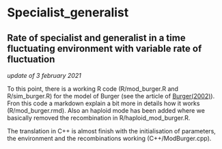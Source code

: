 # Specialist_generalist
## Rate of specialist and generalist in a time fluctuating environment with variable rate of fluctuation

*update of 3 february 2021*

To this point, there is a working R code (R/mod_burger.R and R/sim_burger.R) for the model of Burger (see the article of [Burger(2002)](https://www.cambridge.org/core/services/aop-cambridge-core/content/view/6AB0F0FA0C6991AAC624A26549D110EC/S0016672302005682a.pdf/div-class-title-fluctuating-environments-and-the-role-of-mutation-in-maintaining-quantitative-genetic-variation-div.pdf)). Fron this code a markdown explain a bit more in details how it works (R/mod_burger.rmd). Also an haploid mode has been added where we basically removed the recombination in R/haploid_mod_burger.R.

The translation in C++ is almost finish with the initialisation of parameters, the environment and the recombinations working (C++/ModBurger.cpp).
